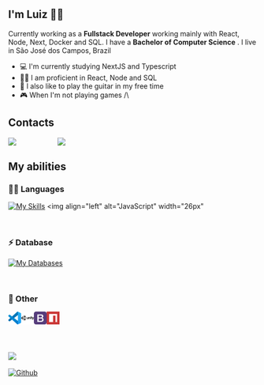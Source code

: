 ## I'm Luiz 👨‍💻
 Currently working as a **Fullstack Developer** working mainly with React, Node, Next, Docker and SQL. I have a **Bachelor of Computer Science** . I live in São José dos Campos, Brazil

- :computer: I'm currently studying NextJS and Typescript
- :man_technologist: I am proficient in React, Node and SQL
- :guitar: I also like to play the guitar in my free time
- :video_game: When I'm not playing games /\ 

## Contacts
[<img align="left" width="100px" src="https://img.shields.io/badge/LinkedIn-0077B5?style=for-the-badge&logo=linkedin&logoColor=white"/>][linkedin]
[<img align="left" width="100px" src="https://img.shields.io/badge/Instagram-E4405F?style=for-the-badge&logo=instagram&logoColor=white"/>][instagram]

</br>

## My abilities
### 👩‍💻 Languages 
[![My Skills](https://skillicons.dev/icons?i=react,nodejs,nextjs,docker,js,ts,html,css&perline=4)](https://skillicons.dev)
<img align="left" alt="JavaScript" width="26px" 

</br>

### ⚡ Database
[![My Databases](https://skillicons.dev/icons?i=mysql,sqlite)](https://skillicons.dev)

</br>

### :gem: Other
<img align="left" alt="Visual Studio Code" width="26px" src="https://raw.githubusercontent.com/github/explore/80688e429a7d4ef2fca1e82350fe8e3517d3494d/topics/visual-studio-code/visual-studio-code.png" />
<img align="left" background-color="white" alt="Unity" width="26px" src="https://raw.githubusercontent.com/github/explore/80688e429a7d4ef2fca1e82350fe8e3517d3494d/topics/unity/unity.png" />
<img align="left" alt="BootStrap" width="26px" src="https://raw.githubusercontent.com/github/explore/80688e429a7d4ef2fca1e82350fe8e3517d3494d/topics/bootstrap/bootstrap.png" />
<img align="left" alt="Npm" width="26px" src="https://raw.githubusercontent.com/github/explore/80688e429a7d4ef2fca1e82350fe8e3517d3494d/topics/npm/npm.png" />

</br>

</br>

</br>

</br>

![](https://github-readme-stats.vercel.app/api/top-langs/?username=tortugaum)

[![Github](https://img.shields.io/github/followers/tortugaum?label=Follow&style=social)](https://github.com/tortugaum)

[linkedin]: https://www.linkedin.com/in/luiz-felipe-forcato-b88144188
[instagram]: https://www.instagram.com/luiz_felipe_f
